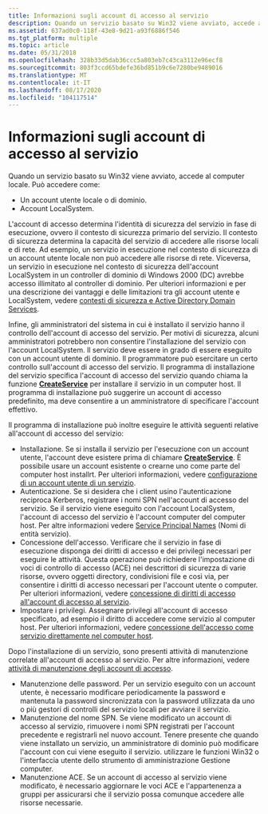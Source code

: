 ```yaml
---
title: Informazioni sugli account di accesso al servizio
description: Quando un servizio basato su Win32 viene avviato, accede al computer locale.
ms.assetid: 637ad0c0-118f-43e8-9d21-a93f6886f546
ms.tgt_platform: multiple
ms.topic: article
ms.date: 05/31/2018
ms.openlocfilehash: 328b33d5dab36ccc5a803eb7c43ca3112e96ecf8
ms.sourcegitcommit: 803f3ccd65bdefe36bd851b9c6e7280be9489016
ms.translationtype: MT
ms.contentlocale: it-IT
ms.lasthandoff: 08/17/2020
ms.locfileid: "104117514"
---
```

# <a name="about-service-logon-accounts"></a>Informazioni sugli account di accesso al servizio

Quando un servizio basato su Win32 viene avviato, accede al computer locale. Può accedere come:

-   Un account utente locale o di dominio.
-   Account LocalSystem.

L'account di accesso determina l'identità di sicurezza del servizio in fase di esecuzione, ovvero il contesto di sicurezza primario del servizio. Il contesto di sicurezza determina la capacità del servizio di accedere alle risorse locali e di rete. Ad esempio, un servizio in esecuzione nel contesto di sicurezza di un account utente locale non può accedere alle risorse di rete. Viceversa, un servizio in esecuzione nel contesto di sicurezza dell'account LocalSystem in un controller di dominio di Windows 2000 (DC) avrebbe accesso illimitato al controller di dominio. Per ulteriori informazioni e per una descrizione dei vantaggi e delle limitazioni tra gli account utente e LocalSystem, vedere [contesti di sicurezza e Active Directory Domain Services](security-contexts-and-active-directory-domain-services.md).

Infine, gli amministratori del sistema in cui è installato il servizio hanno il controllo dell'account di accesso del servizio. Per motivi di sicurezza, alcuni amministratori potrebbero non consentire l'installazione del servizio con l'account LocalSystem. Il servizio deve essere in grado di essere eseguito con un account utente di dominio. Il programmatore può esercitare un certo controllo sull'account di accesso del servizio. Il programma di installazione del servizio specifica l'account di accesso del servizio quando chiama la funzione [**CreateService**](/windows/desktop/api/winsvc/nf-winsvc-createservicea) per installare il servizio in un computer host. Il programma di installazione può suggerire un account di accesso predefinito, ma deve consentire a un amministratore di specificare l'account effettivo.

Il programma di installazione può inoltre eseguire le attività seguenti relative all'account di accesso del servizio:

-   Installazione. Se si installa il servizio per l'esecuzione con un account utente, l'account deve esistere prima di chiamare [**CreateService**](/windows/desktop/api/winsvc/nf-winsvc-createservicea). È possibile usare un account esistente o crearne uno come parte del computer host installrt. Per ulteriori informazioni, vedere [configurazione di un account utente di un servizio](setting-up-a-serviceampaposs-user-account.md).
-   Autenticazione. Se si desidera che i client usino l'autenticazione reciproca Kerberos, registrare i nomi SPN nell'account di accesso del servizio. Se il servizio viene eseguito con l'account LocalSystem, l'account di accesso del servizio è l'account computer del computer host. Per altre informazioni vedere [Service Principal Names](service-principal-names.md) (Nomi di entità servizio).
-   Concessione dell'accesso. Verificare che il servizio in fase di esecuzione disponga dei diritti di accesso e dei privilegi necessari per eseguire le attività. Questa operazione può richiedere l'impostazione di voci di controllo di accesso (ACE) nei descrittori di sicurezza di varie risorse, ovvero oggetti directory, condivisioni file e così via, per consentire i diritti di accesso necessari per l'account utente o computer. Per ulteriori informazioni, vedere [concessione di diritti di accesso all'account di accesso al servizio](granting-access-rights-to-the-service-logon-account.md).
-   Impostare i privilegi. Assegnare privilegi all'account di accesso specificato, ad esempio il diritto di accedere come servizio al computer host. Per ulteriori informazioni, vedere [concessione dell'accesso come servizio direttamente nel computer host](granting-logon-as-service-right-on-the-host-computer.md).

Dopo l'installazione di un servizio, sono presenti attività di manutenzione correlate all'account di accesso al servizio. Per altre informazioni, vedere [attività di manutenzione degli account di accesso](logon-account-maintenance-tasks.md).

-   Manutenzione delle password. Per un servizio eseguito con un account utente, è necessario modificare periodicamente la password e mantenuta la password sincronizzata con la password utilizzata da uno o più gestori di controlli del servizio locali per avviare il servizio.
-   Manutenzione del nome SPN. Se viene modificato un account di accesso al servizio, rimuovere i nomi SPN registrati per l'account precedente e registrarli nel nuovo account. Tenere presente che quando viene installato un servizio, un amministratore di dominio può modificare l'account con cui viene eseguito il servizio. utilizzare le funzioni Win32 o l'interfaccia utente dello strumento di amministrazione Gestione computer.
-   Manutenzione ACE. Se un account di accesso al servizio viene modificato, è necessario aggiornare le voci ACE e l'appartenenza a gruppi per assicurarsi che il servizio possa comunque accedere alle risorse necessarie.

 

 